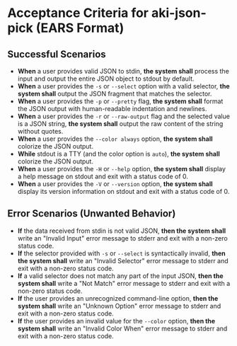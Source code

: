 # Acceptance Criteria for aki-json-pick (EARS Format)

## Successful Scenarios

- **When** a user provides valid JSON to stdin, **the system shall** process the input and output the entire JSON object to stdout by default.
- **When** a user provides the `-s` or `--select` option with a valid selector, **the system shall** output the JSON fragment that matches the selector.
- **When** a user provides the `-p` or `--pretty` flag, **the system shall** format the JSON output with human-readable indentation and newlines.
- **When** a user provides the `-r` or `--raw-output` flag and the selected value is a JSON string, **the system shall** output the raw content of the string without quotes.
- **When** a user provides the `--color always` option, **the system shall** colorize the JSON output.
- **While** stdout is a TTY (and the color option is `auto`), **the system shall** colorize the JSON output.
- **When** a user provides the `-H` or `--help` option, **the system shall** display a help message on stdout and exit with a status code of 0.
- **When** a user provides the `-V` or `--version` option, **the system shall** display its version information on stdout and exit with a status code of 0.

## Error Scenarios (Unwanted Behavior)

- **If** the data received from stdin is not valid JSON, **then the system shall** write an "Invalid Input" error message to stderr and exit with a non-zero status code.
- **If** the selector provided with `-s` or `--select` is syntactically invalid, **then the system shall** write an "Invalid Selector" error message to stderr and exit with a non-zero status code.
- **If** a valid selector does not match any part of the input JSON, **then the system shall** write a "Not Match" error message to stderr and exit with a non-zero status code.
- **If** the user provides an unrecognized command-line option, **then the system shall** write an "Unknown Option" error message to stderr and exit with a non-zero status code.
- **If** the user provides an invalid value for the `--color` option, **then the system shall** write an "Invalid Color When" error message to stderr and exit with a non-zero status code.
